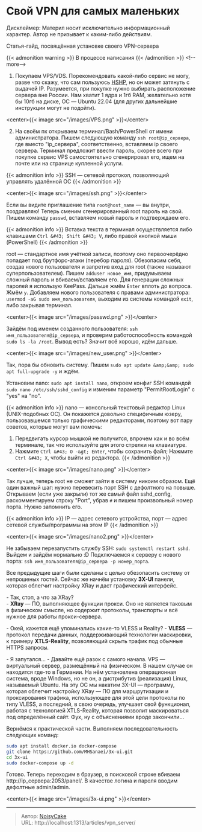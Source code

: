 # Свой VPN для самых маленьких


Дисклеймер: Материл носит исключительно информационный характер. Автор не призывает к каким-либо действиям.

Статья-гайд, посвящённая установке своего VPN-сервера 

{{&lt; admonition warning &gt;}}
В процессе написания
{{&lt; /admonition &gt;}}
&lt;!--more--&gt;

1. Покупаем VPS/VDS. Порекомендовать какой-либо сервис не могу, разве что скажу, что сам пользуюсь [HSHP](https://hshp.host/virtual-servers), но он может затянуть с выдачей IP. Разумеется, при покупке нужно выбирать расположение сервера вне России. Нам хватит 1 ядра и 1гб RAM, желательно хотя бы 10гб на диске, ОС — Ubuntu 22.04 (для других дальнейшие инструкции могут не подойти).

&lt;center&gt;{{&lt; image src=&#34;/images/VPS.png&#34; &gt;}}&lt;/center&gt;

2. На своём пк открываем терминал/Bash/PowerShell от имени администратора. Пишем следующую команду `ssh root@ip_сервера`, где вместо &#34;ip_сервера&#34;, соответственно, вставляем ip своего сервера. Терминал предложит ввести пароль, скорее всего при покупке сервис VPS самостоятельно сгенерировал его, ищем на почте или на странице купленной услуги.

{{&lt; admonition info &gt;}}
SSH — сетевой протокол, позволяющий управлять удалённой ОС
{{&lt; /admonition &gt;}}

&lt;center&gt;{{&lt; image src=&#34;/images/ssh.png&#34; &gt;}}&lt;/center&gt;

Если вы видите приглашение типа `root@host_name` — вы внутри, поздравляю! Теперь сменим сгенерированный root пароль на свой. Пишем команду `passwd`, вставляем новый пароль и подтверждаем его. 

{{&lt; admonition info &gt;}}
Вставка текста в терминал осуществляется либо клавишами `Ctrl &#43; Shift &#43; V`, либо правой кнопкой мыши (PowerShell)
{{&lt; /admonition &gt;}}

root — стандартное имя учётной записи, поэтому оно первоочерёдно попадает под брутфорс-атаки (перебор пароля). Обезопасим себя, создав нового пользователя и запретив вход для root (также называют суперпользователем). Пишем `adduser новое_имя`, придумываем сложный пароль и вбиваем/вставляем его. Для генерации сложных паролей я использую KeePass. Дальше жмём `Enter` вплоть до вопроса. Жмём `y`. Добавляем нового пользователя с правами администратора: `usermod -aG sudo имя_пользователя`, выходим из системы командой `exit`, либо закрывая терминал.

&lt;center&gt;{{&lt; image src=&#34;/images/passwd.png&#34; &gt;}}&lt;/center&gt;

Зайдём под именем созданного пользователя: `ssh имя_пользователя@ip_сервера`, и проверим работоспособность командой `sudo ls -la /root`. Вывод есть? Значит всё хорошо, идём дальше.

&lt;center&gt;{{&lt; image src=&#34;/images/new_user.png&#34; &gt;}}&lt;/center&gt;

Так, пора бы обновить систему. Пишем `sudo apt update &amp;&amp; sudo apt full-upgrade -y` и ждём. 

Установим nano: `sudo apt install nano`, откроем конфиг SSH командой `sudo nano /etc/ssh/sshd_config` и изменим параметр &#34;PermitRootLogin&#34; с &#34;yes&#34; на &#34;no&#34;.

{{&lt; admonition info &gt;}}
nano — консольный текстовый редактор Linux (UNIX-подобных ОС). Он покажется довольно специфичным юзеру, пользовавшемся только графическими редакторами, поэтому вот пару советов, которые могут вам помочь:
1. Передвигать курсор мышкой не получится, впрочем как и во всём терминале, так что используйте для этого стрелки на клавиатуре.
2. Нажмите `Ctrl &#43; O -&gt; Enter`, чтобы сохранить файл; Нажмите `Ctrl &#43; X`, чтобы выйти из редактора.
{{&lt; /admonition &gt;}}

&lt;center&gt;{{&lt; image src=&#34;/images/nano.png&#34; &gt;}}&lt;/center&gt;

Так лучше, теперь root не сможет зайти в систему никоим образом. Ещё один важный шаг: нужно перевесить порт SSH с дефолтного на повыше. Открываем (если уже закрыли) тот же самый файл sshd_config, раскомментируем строку &#34;Port&#34;, убрав `#` и пишем произвольный номер порта. Нужно запомнить его.

{{&lt; admonition info &gt;}}
IP — адрес сетевого устройства, порт — адрес сетевой службы/программы на этом IP
{{&lt; /admonition &gt;}}

&lt;center&gt;{{&lt; image src=&#34;/images/nano2.png&#34; &gt;}}&lt;/center&gt;

Не забываем перезапустить службу SSH: `sudo systemctl restart sshd`. Выйдем и зайдём нормально :D Подключаемся к серверу с нового порта: `ssh имя_пользователя@ip_сервера -p номер_порта`. 

Все предыдущие шаги были сделаны с целью обезопасить систему от непрошеных гостей. Сейчас же начнём установку **3X-UI** панели, которая облегчит настройку XRay и даст графический интерфейс. 

\- Так, стоп, а что за XRay?  
\- **XRay** — ПО, выполняющее функции прокси. Оно не является таковым в физическом смысле, но содержит протоколы, транспорты и всё нужное для работы прокси-сервера.

\- Окей, кажется ещё упоминались какие-то VLESS и Reality?
\- **VLESS** — протокол передачи данных, поддерживающий технологии маскировки, к примеру **XTLS-Reality**, позволяющий скрыть трафик под обычные HTTPS запросы.

\- Я запутался...
\- Давайте ещё разок с самого начала. VPS — виртуальный сервер, размещённый на физическом. В нашем случае он находится где-то в Германии. На нём установлена операционная система, вроде Windows, но не он, а дистрибутив (реализация) Linux, называемый Ubuntu. На эту ОС мы накатим 3X-UI — программу, которая облегчит настройку XRay — ПО для маршрутизации и проксирования трафика, использующее для этой цели протоколы по типу VLESS, а последний, в свою очередь, улучшает свой функционал, работая с технологией XTLS-Reality, которая позволит маскироваться под определённый сайт. Фух, ну с объяснениями вроде закончили...

Вернёмся к практической части. Выполняем последовательность следующих команд:
```bash
sudo apt install docker.io docker-compose
git clone https://github.com/MHSanaei/3x-ui.git
cd 3x-ui
sudo docker-compose up -d
```

Готово. Теперь переходим в браузер, в поисковой строке вбиваем http://ip_сервера:2053/panel/. В качестве логина и пароля вводим дефолтные admin/admin.

&lt;center&gt;{{&lt; image src=&#34;/images/3x-ui.png&#34; &gt;}}&lt;/center&gt;





---

> Автор: [NoisyCake](https://t.me/noisy_cake)  
> URL: http://localhost:1313/articles/vpn_server/  

